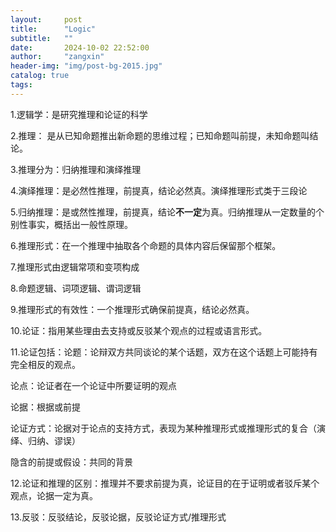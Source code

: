```yaml
---
layout:     post
title:      "Logic"
subtitle:   ""
date:       2024-10-02 22:52:00
author:     "zangxin"
header-img: "img/post-bg-2015.jpg"
catalog: true
tags:
---
```


1.逻辑学：是研究推理和论证的科学

2.推理： 是从已知命题推出新命题的思维过程；已知命题叫前提，未知命题叫结论。

3.推理分为：归纳推理和演绎推理

4.演绎推理：是必然性推理，前提真，结论必然真。演绎推理形式类于三段论

5.归纳推理：是或然性推理，前提真，结论**不一定**为真。归纳推理从一定数量的个别性事实，概括出一般性原理。

6.推理形式：在一个推理中抽取各个命题的具体内容后保留那个框架。

7.推理形式由逻辑常项和变项构成

8.命题逻辑、词项逻辑、谓词逻辑

9.推理形式的有效性：一个推理形式确保前提真，结论必然真。

10.论证：指用某些理由去支持或反驳某个观点的过程或语言形式。

11.论证包括：论题：论辩双方共同谈论的某个话题，双方在这个话题上可能持有完全相反的观点。

论点：论证者在一个论证中所要证明的观点

论据：根据或前提

论证方式：论据对于论点的支持方式，表现为某种推理形式或推理形式的复合（演绎、归纳、谬误）

隐含的前提或假设：共同的背景

12.论证和推理的区别：推理并不要求前提为真，论证目的在于证明或者驳斥某个观点，论据一定为真。

13.反驳：反驳结论，反驳论据，反驳论证方式/推理形式

